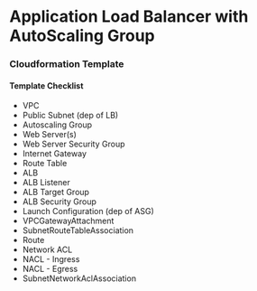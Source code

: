 # Application Load Balancer with AutoScaling Group
### Cloudformation Template

#### Template Checklist
- VPC
- Public Subnet (dep of LB)
- Autoscaling Group
- Web Server(s)
- Web Server Security Group
- Internet Gateway
- Route Table
- ALB
- ALB Listener
- ALB Target Group
- ALB Security Group
- Launch Configuration (dep of ASG)
- VPCGatewayAttachment
- SubnetRouteTableAssociation
- Route
- Network ACL
- NACL - Ingress
- NACL - Egress
- SubnetNetworkAclAssociation
